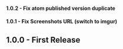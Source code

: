#### 1.0.2 - Fix atom published version duplicate

#### 1.0.1 - Fix Screenshots URL (switch to imgur)

## 1.0.0 - First Release
